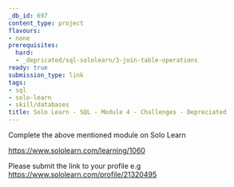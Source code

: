 ```yaml
---
_db_id: 697
content_type: project
flavours:
- none
prerequisites:
  hard:
  - _depricated/sql-sololearn/3-join-table-operations
ready: true
submission_type: link
tags:
- sql
- solo-learn
- skill/databases
title: Solo Learn - SQL - Module 4 - Challenges - Depreciated
---
```


Complete the above mentioned module on Solo Learn

https://www.sololearn.com/learning/1060

Please submit the link to your profile e.g https://www.sololearn.com/profile/21320495